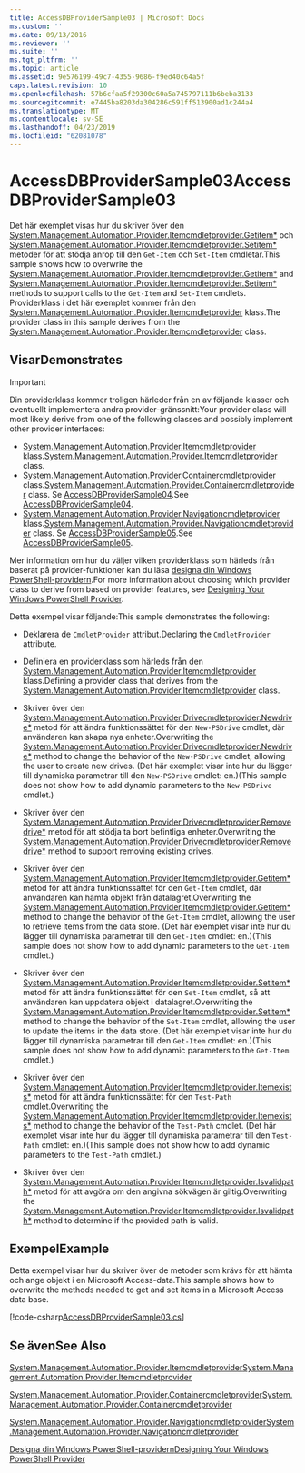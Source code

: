 ```yaml
---
title: AccessDBProviderSample03 | Microsoft Docs
ms.custom: ''
ms.date: 09/13/2016
ms.reviewer: ''
ms.suite: ''
ms.tgt_pltfrm: ''
ms.topic: article
ms.assetid: 9e576199-49c7-4355-9686-f9ed40c64a5f
caps.latest.revision: 10
ms.openlocfilehash: 57b6cfaa5f29300c60a5a745797111b6beba3133
ms.sourcegitcommit: e7445ba8203da304286c591ff513900ad1c244a4
ms.translationtype: MT
ms.contentlocale: sv-SE
ms.lasthandoff: 04/23/2019
ms.locfileid: "62081078"
---
```

# <a name="accessdbprovidersample03"></a><span data-ttu-id="585b5-102">AccessDBProviderSample03</span><span class="sxs-lookup"><span data-stu-id="585b5-102">AccessDBProviderSample03</span></span>

<span data-ttu-id="585b5-103">Det här exemplet visas hur du skriver över den [System.Management.Automation.Provider.Itemcmdletprovider.Getitem\*](/dotnet/api/System.Management.Automation.Provider.ItemCmdletProvider.GetItem) och [System.Management.Automation.Provider.Itemcmdletprovider.Setitem\*](/dotnet/api/System.Management.Automation.Provider.ItemCmdletProvider.SetItem) metoder för att stödja anrop till den `Get-Item` och `Set-Item` cmdletar.</span><span class="sxs-lookup"><span data-stu-id="585b5-103">This sample shows how to overwrite the [System.Management.Automation.Provider.Itemcmdletprovider.Getitem\*](/dotnet/api/System.Management.Automation.Provider.ItemCmdletProvider.GetItem) and [System.Management.Automation.Provider.Itemcmdletprovider.Setitem\*](/dotnet/api/System.Management.Automation.Provider.ItemCmdletProvider.SetItem) methods to support calls to the `Get-Item` and `Set-Item` cmdlets.</span></span> <span data-ttu-id="585b5-104">Providerklass i det här exemplet kommer från den [System.Management.Automation.Provider.Itemcmdletprovider](/dotnet/api/System.Management.Automation.Provider.ItemCmdletProvider) klass.</span><span class="sxs-lookup"><span data-stu-id="585b5-104">The provider class in this sample derives from the [System.Management.Automation.Provider.Itemcmdletprovider](/dotnet/api/System.Management.Automation.Provider.ItemCmdletProvider) class.</span></span>

## <a name="demonstrates"></a><span data-ttu-id="585b5-105">Visar</span><span class="sxs-lookup"><span data-stu-id="585b5-105">Demonstrates</span></span>

> [!IMPORTANT]
> <span data-ttu-id="585b5-106">Din providerklass kommer troligen härleder från en av följande klasser och eventuellt implementera andra provider-gränssnitt:</span><span class="sxs-lookup"><span data-stu-id="585b5-106">Your provider class will most likely derive from one of the following classes and possibly implement other provider interfaces:</span></span>
>
> -   <span data-ttu-id="585b5-107">[System.Management.Automation.Provider.Itemcmdletprovider](/dotnet/api/System.Management.Automation.Provider.ItemCmdletProvider) klass.</span><span class="sxs-lookup"><span data-stu-id="585b5-107">[System.Management.Automation.Provider.Itemcmdletprovider](/dotnet/api/System.Management.Automation.Provider.ItemCmdletProvider) class.</span></span>
> -   <span data-ttu-id="585b5-108">[System.Management.Automation.Provider.Containercmdletprovider](/dotnet/api/System.Management.Automation.Provider.ContainerCmdletProvider) class.</span><span class="sxs-lookup"><span data-stu-id="585b5-108">[System.Management.Automation.Provider.Containercmdletprovider](/dotnet/api/System.Management.Automation.Provider.ContainerCmdletProvider) class.</span></span> <span data-ttu-id="585b5-109">Se [AccessDBProviderSample04](./accessdbprovidersample04.md).</span><span class="sxs-lookup"><span data-stu-id="585b5-109">See [AccessDBProviderSample04](./accessdbprovidersample04.md).</span></span>
> -   <span data-ttu-id="585b5-110">[System.Management.Automation.Provider.Navigationcmdletprovider](/dotnet/api/System.Management.Automation.Provider.NavigationCmdletProvider) klass.</span><span class="sxs-lookup"><span data-stu-id="585b5-110">[System.Management.Automation.Provider.Navigationcmdletprovider](/dotnet/api/System.Management.Automation.Provider.NavigationCmdletProvider) class.</span></span> <span data-ttu-id="585b5-111">Se [AccessDBProviderSample05](./accessdbprovidersample05.md).</span><span class="sxs-lookup"><span data-stu-id="585b5-111">See [AccessDBProviderSample05](./accessdbprovidersample05.md).</span></span>
>
> <span data-ttu-id="585b5-112">Mer information om hur du väljer vilken providerklass som härleds från baserat på provider-funktioner kan du läsa [designa din Windows PowerShell-providern](./provider-types.md).</span><span class="sxs-lookup"><span data-stu-id="585b5-112">For more information about choosing which provider class to derive from based on provider features, see [Designing Your Windows PowerShell Provider](./provider-types.md).</span></span>

<span data-ttu-id="585b5-113">Detta exempel visar följande:</span><span class="sxs-lookup"><span data-stu-id="585b5-113">This sample demonstrates the following:</span></span>

- <span data-ttu-id="585b5-114">Deklarera de `CmdletProvider` attribut.</span><span class="sxs-lookup"><span data-stu-id="585b5-114">Declaring the `CmdletProvider` attribute.</span></span>

- <span data-ttu-id="585b5-115">Definiera en providerklass som härleds från den [System.Management.Automation.Provider.Itemcmdletprovider](/dotnet/api/System.Management.Automation.Provider.ItemCmdletProvider) klass.</span><span class="sxs-lookup"><span data-stu-id="585b5-115">Defining a provider class that derives from the [System.Management.Automation.Provider.Itemcmdletprovider](/dotnet/api/System.Management.Automation.Provider.ItemCmdletProvider) class.</span></span>

- <span data-ttu-id="585b5-116">Skriver över den [System.Management.Automation.Provider.Drivecmdletprovider.Newdrive\*](/dotnet/api/System.Management.Automation.Provider.DriveCmdletProvider.NewDrive) metod för att ändra funktionssättet för den `New-PSDrive` cmdlet, där användaren kan skapa nya enheter.</span><span class="sxs-lookup"><span data-stu-id="585b5-116">Overwriting the [System.Management.Automation.Provider.Drivecmdletprovider.Newdrive\*](/dotnet/api/System.Management.Automation.Provider.DriveCmdletProvider.NewDrive) method to change the behavior of the `New-PSDrive` cmdlet, allowing the user to create new drives.</span></span> <span data-ttu-id="585b5-117">(Det här exemplet visar inte hur du lägger till dynamiska parametrar till den `New-PSDrive` cmdlet: en.)</span><span class="sxs-lookup"><span data-stu-id="585b5-117">(This sample does not show how to add dynamic parameters to the `New-PSDrive` cmdlet.)</span></span>

- <span data-ttu-id="585b5-118">Skriver över den [System.Management.Automation.Provider.Drivecmdletprovider.Removedrive\*](/dotnet/api/System.Management.Automation.Provider.DriveCmdletProvider.RemoveDrive) metod för att stödja ta bort befintliga enheter.</span><span class="sxs-lookup"><span data-stu-id="585b5-118">Overwriting the [System.Management.Automation.Provider.Drivecmdletprovider.Removedrive\*](/dotnet/api/System.Management.Automation.Provider.DriveCmdletProvider.RemoveDrive) method to support removing existing drives.</span></span>

- <span data-ttu-id="585b5-119">Skriver över den [System.Management.Automation.Provider.Itemcmdletprovider.Getitem\*](/dotnet/api/System.Management.Automation.Provider.ItemCmdletProvider.GetItem) metod för att ändra funktionssättet för den `Get-Item` cmdlet, där användaren kan hämta objekt från datalagret.</span><span class="sxs-lookup"><span data-stu-id="585b5-119">Overwriting the [System.Management.Automation.Provider.Itemcmdletprovider.Getitem\*](/dotnet/api/System.Management.Automation.Provider.ItemCmdletProvider.GetItem) method to change the behavior of the `Get-Item` cmdlet, allowing the user to retrieve items from the data store.</span></span> <span data-ttu-id="585b5-120">(Det här exemplet visar inte hur du lägger till dynamiska parametrar till den `Get-Item` cmdlet: en.)</span><span class="sxs-lookup"><span data-stu-id="585b5-120">(This sample does not show how to add dynamic parameters to the `Get-Item` cmdlet.)</span></span>

- <span data-ttu-id="585b5-121">Skriver över den [System.Management.Automation.Provider.Itemcmdletprovider.Setitem\*](/dotnet/api/System.Management.Automation.Provider.ItemCmdletProvider.SetItem) metod för att ändra funktionssättet för den `Set-Item` cmdlet, så att användaren kan uppdatera objekt i datalagret.</span><span class="sxs-lookup"><span data-stu-id="585b5-121">Overwriting the [System.Management.Automation.Provider.Itemcmdletprovider.Setitem\*](/dotnet/api/System.Management.Automation.Provider.ItemCmdletProvider.SetItem) method to change the behavior of the `Set-Item` cmdlet, allowing the user to update the items in the data store.</span></span> <span data-ttu-id="585b5-122">(Det här exemplet visar inte hur du lägger till dynamiska parametrar till den `Get-Item` cmdlet: en.)</span><span class="sxs-lookup"><span data-stu-id="585b5-122">(This sample does not show how to add dynamic parameters to the `Get-Item` cmdlet.)</span></span>

- <span data-ttu-id="585b5-123">Skriver över den [System.Management.Automation.Provider.Itemcmdletprovider.Itemexists\*](/dotnet/api/System.Management.Automation.Provider.ItemCmdletProvider.ItemExists) metod för att ändra funktionssättet för den `Test-Path` cmdlet.</span><span class="sxs-lookup"><span data-stu-id="585b5-123">Overwriting the [System.Management.Automation.Provider.Itemcmdletprovider.Itemexists\*](/dotnet/api/System.Management.Automation.Provider.ItemCmdletProvider.ItemExists) method to change the behavior of the `Test-Path` cmdlet.</span></span> <span data-ttu-id="585b5-124">(Det här exemplet visar inte hur du lägger till dynamiska parametrar till den `Test-Path` cmdlet: en.)</span><span class="sxs-lookup"><span data-stu-id="585b5-124">(This sample does not show how to add dynamic parameters to the `Test-Path` cmdlet.)</span></span>

- <span data-ttu-id="585b5-125">Skriver över den [System.Management.Automation.Provider.Itemcmdletprovider.Isvalidpath\*](/dotnet/api/System.Management.Automation.Provider.ItemCmdletProvider.IsValidPath) metod för att avgöra om den angivna sökvägen är giltig.</span><span class="sxs-lookup"><span data-stu-id="585b5-125">Overwriting the [System.Management.Automation.Provider.Itemcmdletprovider.Isvalidpath\*](/dotnet/api/System.Management.Automation.Provider.ItemCmdletProvider.IsValidPath) method to determine if the provided path is valid.</span></span>

## <a name="example"></a><span data-ttu-id="585b5-126">Exempel</span><span class="sxs-lookup"><span data-stu-id="585b5-126">Example</span></span>

<span data-ttu-id="585b5-127">Detta exempel visar hur du skriver över de metoder som krävs för att hämta och ange objekt i en Microsoft Access-data.</span><span class="sxs-lookup"><span data-stu-id="585b5-127">This sample shows how to overwrite the methods needed to get and set items in a Microsoft Access data base.</span></span>

[!code-csharp[AccessDBProviderSample03.cs](../../powershell-sdk-samples/SDK-2.0/csharp/AccessDBProviderSample06/AccessDBProviderSample06.cs#L11-L976 "AccessDBProviderSample03.cs")]

## <a name="see-also"></a><span data-ttu-id="585b5-128">Se även</span><span class="sxs-lookup"><span data-stu-id="585b5-128">See Also</span></span>

[<span data-ttu-id="585b5-129">System.Management.Automation.Provider.Itemcmdletprovider</span><span class="sxs-lookup"><span data-stu-id="585b5-129">System.Management.Automation.Provider.Itemcmdletprovider</span></span>](/dotnet/api/System.Management.Automation.Provider.ItemCmdletProvider)

[<span data-ttu-id="585b5-130">System.Management.Automation.Provider.Containercmdletprovider</span><span class="sxs-lookup"><span data-stu-id="585b5-130">System.Management.Automation.Provider.Containercmdletprovider</span></span>](/dotnet/api/System.Management.Automation.Provider.ContainerCmdletProvider)

[<span data-ttu-id="585b5-131">System.Management.Automation.Provider.Navigationcmdletprovider</span><span class="sxs-lookup"><span data-stu-id="585b5-131">System.Management.Automation.Provider.Navigationcmdletprovider</span></span>](/dotnet/api/System.Management.Automation.Provider.NavigationCmdletProvider)

[<span data-ttu-id="585b5-132">Designa din Windows PowerShell-providern</span><span class="sxs-lookup"><span data-stu-id="585b5-132">Designing Your Windows PowerShell Provider</span></span>](./provider-types.md)